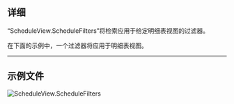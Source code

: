 ## 详细
“ScheduleView.ScheduleFilters”将检索应用于给定明细表视图的过滤器。

在下面的示例中，一个过滤器将应用于明细表视图。
___
## 示例文件

![ScheduleView.ScheduleFilters](./Revit.Elements.Views.ScheduleView.ScheduleFilters_img.jpg)
